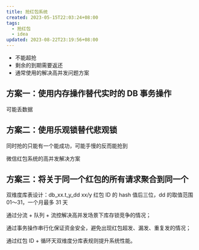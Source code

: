 ```yaml
---
title: 抢红包系统
created: 2023-05-15T22:03:24+08:00
tags:
  - 抢红包
  - idea
updated: 2023-08-22T23:19:56+08:00
---
```


- 不能超抢
- 剩余的到期需要返还
- 通常使用的解决高并发问题方案

## 方案一：使用内存操作替代实时的 DB 事务操作

可能丢数据

## 方案二：使用乐观锁替代悲观锁

同时抢的只能有一个能成功，可能手慢的反而能抢到

微信红包系统的高并发解决方案

## 方案三：将关于同一个红包的所有请求聚合到同一个

双维度库表设计：db_xx.t_y_dd xx/y 红包 ID 的 hash 值后三位，dd 的取值范围 01～31，一个月最多 31 天

通过分流 + 队列 + 流控解决高并发场景下库存锁竞争的情况；

通过事务操作串行化保证资金安全，避免出现红包超发、漏发、重复发的情况；

通过红包 ID + 循环天双维度分库表规则提升系统性能。

